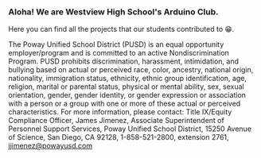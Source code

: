 ### Aloha! We are Westview High School's Arduino Club.

Here you can find all the projects that our students contributed to 😁.







The Poway Unified School District (PUSD) is an equal opportunity employer/program and is committed to an active Nondiscrimination Program. PUSD prohibits discrimination, harassment, intimidation, and bullying based on actual or perceived race, color, ancestry, national origin, nationality, immigration status, ethnicity, ethnic group identification, age, religion, marital or parental status, physical or mental ability, sex, sexual orientation, gender, gender identity, or gender expression or association with a person or a group with one or more of these actual or perceived characteristics. For more information, please contact: Title IX/Equity Compliance Officer, James Jimenez, Associate Superintendent of Personnel Support Services, Poway Unified School District, 15250 Avenue of Science, San Diego, CA 92128, 1-858-521-2800, extension 2761, jjimenez@powayusd.com
